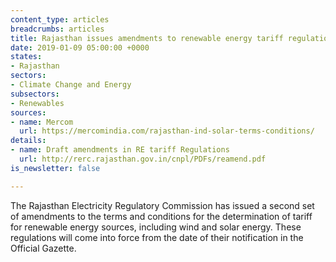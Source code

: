 ```yaml
---
content_type: articles
breadcrumbs: articles
title: Rajasthan issues amendments to renewable energy tariff regulations
date: 2019-01-09 05:00:00 +0000
states:
- Rajasthan
sectors:
- Climate Change and Energy
subsectors:
- Renewables
sources:
- name: Mercom
  url: https://mercomindia.com/rajasthan-ind-solar-terms-conditions/
details:
- name: Draft amendments in RE tariff Regulations
  url: http://rerc.rajasthan.gov.in/cnpl/PDFs/reamend.pdf
is_newsletter: false

---
```

The Rajasthan Electricity Regulatory Commission has issued a second set of amendments to the terms and conditions for the determination of tariff for renewable energy sources, including wind and solar energy. These regulations will come into force from the date of their notification in the Official Gazette.
